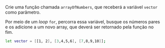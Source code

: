 Crie uma função chamada `arrayOfNumbers`, que receberá a variável `vector` como parâmetro.

Por meio de um _loop_ `for`, percorra essa variável, busque os números pares e os adicione a um novo array, que deverá ser retornado pela função no fim.
```sh
let vector = [[1, 2], [3,4,5,6], [7,8,9,10]];
```